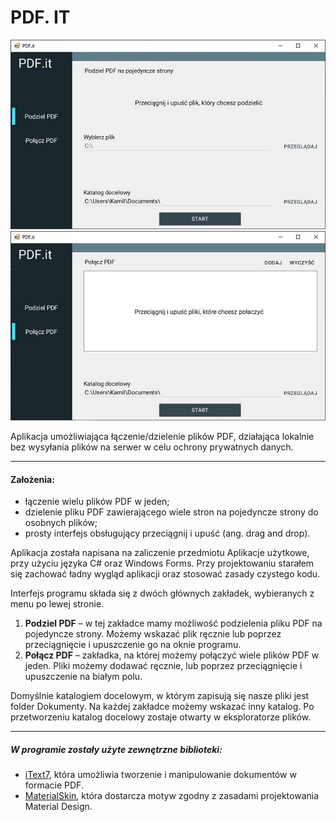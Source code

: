 ﻿# PDF. IT

![GUI2](https://github.com/kamilmix/PDF.it/blob/master/PDF.it/Images/gui2.JPG "GUI2")
![GUI](https://github.com/kamilmix/PDF.it/blob/master/PDF.it/Images/gui.JPG "GUI")

Aplikacja umożliwiająca łączenie/dzielenie plików PDF, działająca lokalnie bez wysyłania plików na serwer w celu ochrony prywatnych danych.

---

#### Założenia:
- łączenie wielu plików PDF w jeden;
- dzielenie pliku PDF zawierającego wiele stron na pojedyncze strony do osobnych plików;
- prosty interfejs obsługujący przeciągnij i upuść (ang. drag and drop).

Aplikacja została napisana na zaliczenie przedmiotu Aplikacje użytkowe, przy użyciu języka C# oraz Windows Forms. Przy projektowaniu starałem się zachować ładny wygląd aplikacji oraz stosować zasady czystego kodu.

Interfejs programu składa się z dwóch głównych zakładek, wybieranych z menu po lewej stronie. 
1. **Podziel PDF** – w tej zakładce mamy możliwość podzielenia pliku PDF na pojedyncze strony. Możemy wskazać plik ręcznie lub poprzez przeciągnięcie i upuszczenie go na oknie programu.
2. **Połącz PDF** – zakładka, na której możemy połączyć wiele plików PDF w jeden. Pliki możemy dodawać ręcznie, lub poprzez przeciągnięcie i upuszczenie na białym polu.

Domyślnie katalogiem docelowym, w którym zapisują się nasze pliki jest folder Dokumenty. Na każdej zakładce możemy wskazać inny katalog. Po przetworzeniu katalog docelowy zostaje otwarty w eksploratorze plików.


---

##### W programie zostały użyte zewnętrzne biblioteki:
- [iText7](https://itextpdf.com/), która umożliwia tworzenie i manipulowanie dokumentów w formacie PDF.
- [MaterialSkin](https://github.com/IgnaceMaes/MaterialSkin/), która dostarcza motyw zgodny z zasadami projektowania Material Design.


